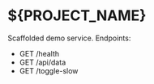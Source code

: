 # ${PROJECT_NAME}
Scaffolded demo service. Endpoints:
- GET /health
- GET /api/data
- GET /toggle-slow
